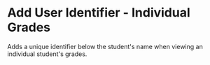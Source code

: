 # Add User Identifier - Individual Grades

Adds a unique identifier below the student's name when viewing an individual student's grades.
